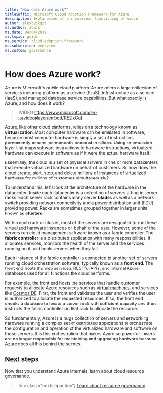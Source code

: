 ```yaml
---
title: "How does Azure work?"
titleSuffix: Microsoft Cloud Adoption Framework for Azure
description: Explanation of the internal functioning of Azure
author: alexbuckgit
ms.author: abuck
ms.date: 04/04/2019
ms.topic: guide
ms.service: cloud-adoption-framework
ms.subservice: overview
ms.custom: governance
---
```


<!-- markdownlint-disable MD026 -->

# How does Azure work?

Azure is Microsoft's public cloud platform. Azure offers a large collection of services including platform as a service (PaaS), infrastructure as a service (IaaS), and managed database service capabilities. But what exactly is Azure, and how does it work?

<!-- markdownlint-disable MD034 -->

> [!VIDEO https://www.microsoft.com/en-us/videoplayer/embed/RE2ixGo]

Azure, like other cloud platforms, relies on a technology known as **virtualization**. Most computer hardware can be emulated in software, because most computer hardware is simply a set of instructions permanently or semi-permanently encoded in silicon. Using an emulation layer that maps software instructions to hardware instructions, virtualized hardware can execute in software as if it were the actual hardware itself.

Essentially, the cloud is a set of physical servers in one or more datacenters that execute virtualized hardware on behalf of customers. So how does the cloud create, start, stop, and delete millions of instances of virtualized hardware for millions of customers simultaneously?

To understand this, let's look at the architecture of the hardware in the datacenter. Inside each datacenter is a collection of servers sitting in server racks. Each server rack contains many server **blades** as well as a network switch providing network connectivity and a power distribution unit (PDU) providing power. Racks are sometimes grouped together in larger units known as **clusters**.

Within each rack or cluster, most of the servers are designated to run these virtualized hardware instances on behalf of the user. However, some of the servers run cloud management software known as a fabric controller. The **fabric controller** is a distributed application with many responsibilities. It allocates services, monitors the health of the server and the services running on it, and heals servers when they fail.

Each instance of the fabric controller is connected to another set of servers running cloud orchestration software, typically known as a **front end**. The front end hosts the web services, RESTful APIs, and internal Azure databases used for all functions the cloud performs.

For example, the front end hosts the services that handle customer requests to allocate Azure resources such as [virtual machines](/azure/virtual-machines), and services like [Cosmos DB](/azure/cosmos-db/introduction). First, the front end validates the user and verifies the user is authorized to allocate the requested resources. If so, the front end checks a database to locate a server rack with sufficient capacity and then instructs the fabric controller on that rack to allocate the resource.

So fundamentally, Azure is a huge collection of servers and networking hardware running a complex set of distributed applications to orchestrate the configuration and operation of the virtualized hardware and software on those servers. It is this orchestration that makes Azure so powerful&mdash;users are no longer responsible for maintaining and upgrading hardware because Azure does all this behind the scenes.

## Next steps

Now that you understand Azure internals, learn about cloud resource governance.

> [!div class="nextstepaction"]
> [Learn about resource governance](../governance/resource-consistency/what-is-governance.md)

<!-- links -->

[docs-add-users-to-aad]: /azure/active-directory/add-users-azure-active-directory?toc=/azure/architecture/cloud-adoption-guide/toc.json
